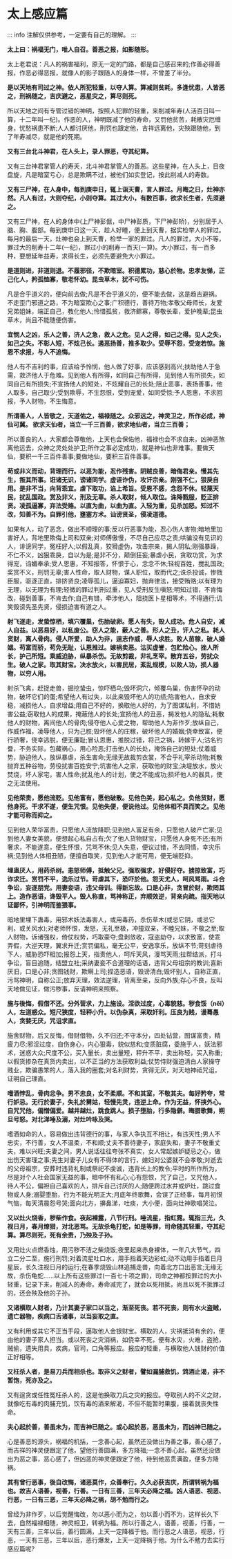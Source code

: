 # 太上感应篇

::: info
注解仅供参考，一定要有自己的理解。
:::

**太上曰：祸福无门，唯人自召。善恶之报，如影随形。**

太上老君说：凡人的祸害福利，原无一定的门路，都是自己感召来的;作善必得善报，作恶必得恶报，就像人的影子跟随人的身体一样，不曾差了半分。

**是以天地有司过之神。依人所犯轻重，以夺人算。算减则贫耗，多逢忧患，人皆恶之，刑祸随之，吉庆避之，恶星灾之，算尽则死。**

所以天地之间有专管过错的神明，按照人犯罪的轻重，来削减年寿(人活百日叫一算，十二年叫一纪)。作恶的人，神明既减了他的寿命，又罚他贫苦，耗散灾厄缠身，忧愁祸患不断;人人都讨厌他，刑罚也跟定他，吉祥远离他，灾殃跟随他，到了年寿减尽，就是他的死期。

**又有三台北斗神君，在人头上，录人罪恶，夺其纪算。**

又有三台神君掌管人的寿夭，北斗神君掌管人的善恶。这些星神，在人头上，日夜盘旋，凡是暗室亏心，总是欺瞒不过，被他们如实登记，按此削减人的寿数。

**又有三尸神，在人身中，每到庚申日，辄上诣天曹，言人罪过。月晦之日，灶神亦然。凡人有过，大则夺纪，小则夺算。其过大小，有数百事，欲求长生者，先须避之。**

又有三尸神，在人的身体中(上尸神彭倨，中尸神彭质，下尸神彭矫)，分别居于人脑、胸、腹部。每到庚申日这一天，趁人好睡，便上到天曹，据实检举人的罪过。每月的最后一天，灶神也会上到天曹，检举一家的罪过。凡人的罪过，大小不等，罪过大的削寿十二年(一纪)，罪过小的削寿一百天(一算)。大小罪过，有一百多种，要想延年益寿，求得长生，必须先要避免大小罪过。

**是道则进，非道则退。不履邪径，不欺暗室。积德累功，慈心於物。忠孝友悌，正己化人，矜孤恤寡，敬老怀幼。昆虫草木，犹不可伤。**

凡是合乎道义的，便向前去做;凡是不合乎道义的，便不能去做，这是趋吉避祸。不走歪门邪道之路，不为暗室欺心之事;广积德行，善待万物;孝敬父母师长，友爱兄弟姐妹，端正自己，教化他人;怜惜孤贫，救济鳏寡，尊敬长辈，爱护晚辈;昆虫草木，尚且不能随便伤害。

**宜悯人之凶，乐人之善，济人之急，救人之危。见人之得，如己之得。见人之失，如己之失。不彰人短，不炫己长。遏恶扬善，推多取少。受辱不怨，受宠若惊。施恩不求报，与人不追悔。**

他人有不吉利的事，应该给予怜悯，他人做了好事，应该感到高兴;扶助他人于急需，救济他人于危难。见到他人有所得，如同自己有所得，见到他人有所损失，如同自己有所损失;不宣扬他人的短处，不炫耀自己的长处;阻止恶事，表扬善事，他人取多，自己取少;受到欺辱，不生怨恨，受到宠爱，如同受惊;予人恩惠，不求回报，予人财物，不生悔意。

**所谓善人，人皆敬之，天道佑之，福禄随之。众邪远之，神灵卫之，所作必成，神仙可冀。 欲求天仙者，当立一千三百善，欲求地仙者，当立三百善；**

所以善良的人，大家都会尊敬他，上天也会保佑他，福禄也会不求自来，凶神恶煞离他远去，众神之灵处处护卫;所作之事必定成功，就是神仙也非难事。要做天仙，要积一千三百件善事;要做地仙，要积三百件善事。

**苟或非义而动，背理而行。以恶为能，忍作残害。阴贼良善，暗侮君亲。慢其先生，叛其所事。诳诸无识，谤诸同学。虚诬诈伪，攻讦宗亲。刚强不仁，狠戾自用。是非不当，向背乖宜。虐下取功，谄上希旨。受恩不感，念怨不休。轻蔑天民，扰乱国政。赏及非义，刑及无辜。杀人取财，倾人取位。诛降戮服，贬正排贤。凌孤逼寡，弃法受赂。以直为曲，以曲为直。入轻为重，见杀加怒。知过不改，知善不为。自罪引他，壅塞方术。讪谤贤圣，侵凌道德。**

如果有人，动了恶念，做出不顺理的事;反以行恶事为能，忍心伤人害物;暗地里加害好人，背地里欺侮上司和双亲;对师傅傲慢，不尽自己应尽之责;哄骗没有见识的人，诽谤同学，冤枉好人;以假乱真，狡猾虚伪，攻击宗亲，揭人阴私;刚强暴躁，不仁不义，凶狠乖戾，自以为是;是非不分，颠倒狂妄;暴虐小民，贪取功赏，为求得宠，诌媚奉承;受人恩惠，不知报答，怀恨于心，念念不休;轻视百姓，搅乱国政;奖赏不义，刑罚无辜;害人性命，取人财物，谋人职位，取而代之;诛杀投诚，惨戮臣服，驱逐正直，排挤贤良;凌辱孤儿，逼迫寡妇，抛弃律法，接受贿赂;以有理为无理，以无理为有理;轻微的罪过判刑过重，见人受刑反生嗔怒;明知过错，不肯悔改，碰到善事，不肯去作;自己有错，牵涉他人，阻挠医卜星相等术，不得通行;讥笑毁谤先圣先贤，侵损迫害有道之人。

**射飞逐走，发蛰惊栖，填穴覆巢，伤胎破卵。愿人有失，毁人成功。危人自安，减人自益。以恶易好，以私废公。窃人之能，蔽人之善。形人之丑，讦人之私。耗人货财，离人骨肉。侵人所爱，助人为非，逞志作威，辱人求胜。败人苗稼，破人婚姻。苟富而骄，苟免无耻，认恩推过。嫁祸卖恶。沽买虚誉，包贮险心。挫人所长，护己所短。乘威迫胁，纵暴杀伤。无故剪裁，非礼烹宰。散弃五谷，劳扰众生。破人之家。取其财宝。决水放火，以害民居，紊乱规模，以败人功，损人器物，以穷人用。**

射杀飞禽，赶捉走兽，掘挖蛰虫，惊吓栖鸟;毁坏洞穴，倾覆鸟巢，伤害怀孕的动物，破坏它们的蛋;希望他人有过失，以此来毁坏他人的功绩;陷害他人，自求安稳，减损他人，自求增益;用自己不好的，换取他人好的，为了图谋私利，不惜妨害公益;窃取他人的成果，掩蔽他人的长处;宣扬他人的丑恶，揭发他人的隐私;耗散他人的财物，离间他人的骨肉;侵夺他人心爱之物，帮助他人为非作歹;放纵自己，作威作福，凌辱他人，只为己胜;毁坏他人的庄稼，破坏他人的婚姻;侥幸致富，便行骄奢，侥幸逃脱，便无廉耻;冒认恩惠，推脱过错，将己之祸，转嫁于人;沽名钓誊，不务实际，包藏祸心，用心险恶;打击他人的长处，掩饰自己的短处;仗着威势，胁迫他人，放纵暴虐，杀生害命;无缘无故裁剪衣裳，不合乎礼宰杀动物;耗散抛弃五种谷物，劳役扰害百姓安宁;坑害他人之家，获取他的财宝;决堤放水，放火焚烧，坏人家宅，害人性命;扰乱他人的计划，使之不能成功;损坏他人的器具，使之无法使用。

**见他荣贵，愿他流贬。见他富有，愿他破散。见他色美，起心私之。负他货财，愿他身死。干求不遂，便生咒恨。见他失便，便说他过。见他体相不具而笑之。见他才能可称而抑之。**

见到他人荣华富贵，只愿他人流放降职;见到他人富足有余，只愿他人破产亡家;见到他人妻女美貌，便想起心私自占有;欠了他人货物财宝，只愿他人身死不还;有所奢求，不能遂意，便生怀恨，咒骂不休;见人失意，便议过错，不去同情，幸灾乐祸;见到他人体相丑陋，便擅自取笑，见到他人才能可用，便无端贬抑。

**埋蛊厌人，用药杀树。恚怒师傅，抵触父兄。强取强求，好侵好夺。掳掠致富，巧诈求迁。赏罚不平，逸乐过节。苛虐其下，恐吓於他。怨天尤人，呵风骂雨。斗合争讼，妄逐朋党。用妻妾语，违父母训。得新忘故。口是心非，贪冒於财，欺罔其上。造作恶语，谗毁平人。毁人称直，骂神称正，弃顺效逆，背亲向疏。指天地以证鄙怀，引神明而鉴猥事。**

暗地里埋下蛊毒，用邪术妖法毒害人，或用毒药，杀伤草木(或忌它阴，或忌它利，或关风水);对老师怀恨，发怒，无礼至极，冲撞双亲，不睦兄妹，不敬之至;取人财物，诉诸强权，倚仗权势，巧取豪夺;盘剥敛收，寇盗劫夺，以求致富，使乖弄假，大逆天理，翼求升迁;赏罚偏私，毫无公平，安逸享乐，放纵不节;苛刻虐待下人，威胁恐吓相加;报怨上天，指责他人，呵斥天风，漫骂天雨;拉帮结派，打斗争讼，盲目追随，结盟立社;采纳妻妾不合道理的话语，违背父母祖宗的教训;喜新厌旧，口是心非;贪图钱财，欺瞒上司;捏造恶语，毁谤清白;毁坏别人，自称正直，污骂神明，自称公正;放弃天理，效法逆理，背离至亲，反向外族;存心不良，反叫天地做见证，做污秽事，反请神明来照察。

**施与後悔，假借不还。分外营求，力上施设。淫欲过度，心毒貌慈。秽食馁（něi）人，左道惑众。短尺狭度，轻秤小升。以伪杂真，采取奸利。压良为贱，谩蓦愚人，贪婪无厌，咒诅求直。**

施舍财物，后又反悔，借财借物，久不归还;不守本分，四处钻营，图谋富贵，精疲力尽;邪淫过度，自伤身心，内心狠毒，貌似慈和;变质脏腐，委施于人，妖法邪术，迷惑大众;尺度不公，买入量长，卖出量短，秤升不平，卖出称轻，买入称重;以假货掺杂在真货内卖出，以不正当的方法获取利益;仗势恃财强迫清白人家操守贱业，欺骗愚笨的人，落入我的圈套;对名利财势，贪得无厌，对天地神祗咒诅，证明自己理直。

**嗜酒悖乱，骨肉忿争。男不忠良，女不柔顺。不和其室，不敬其夫。每好矜夸，常行妒忌。无行於妻子，失礼於舅姑，轻慢先灵，违逆上命。作为无益，怀挟外心。自咒咒他，偏憎偏爱。越井越灶，跳食跳人。损子堕胎，行多隐僻。晦腊歌舞，朔旦号怒。对北涕唾及溺，对灶吟咏及哭。**

嗜酒如命的人，容易做出违背德行的事，与家人争执互不相让，有违天性;男人不忠实，不行善，女人不温柔，不和顺;丈夫不善待妻子，家庭失和，妻子不敬重丈夫，难以兴旺;夫妻之间，男人说话往往夸张不真实，女人常起嫉妒疑忌之心，做出伤天害理之事;先生对妻子儿女有不得体的言行，媳妇对公婆就不会孝敬;对逝去的父母祖宗，安葬时违背礼制或祭祀不虔诚，违背长上的教令;平时的所作所为，尽是对个人社会国家无益的事，暗中怀有私心;心有怨恨，咒了自己，又咒他人，待人不公，偏袒自己喜欢的人，排斥自己讨厌的人;随便跨过水井或炉灶，跳过食物或人身;溺婴堕胎，行为不能光明正大;月底年终歌舞，会误了正经事，每月初恨气恼，每天清晨怨号哭;面向北方，擤鼻涕，吐痰，大小便，面向灶神歌唱哭泣。

**又以灶火烧香，秽柴作食。夜起裸露，八节行刑。唾流星，指虹霓。辄指三光，久视日月，春月燎猎，对北恶骂。无故杀龟打蛇，如是等罪，司命随其轻重，夺其纪算。算尽则死，死有余责，乃殃及子孙。**

又用灶火点燃香烛，用污秽不洁之柴烧饭;夜里起来赤身裸体，一年八大节气，四立二分二至，施行刑罚;对着流星吐口水，用手指着天边彩虹;动不动用手指着日月星辰，长久注视日月的运行;在春季烧毁山林追捕走兽，向着北方口出恶言;无缘无故，杀伤龟蛇......以上所有这些罪过(一百七十项之罪)，司命之神都按罪过的大小轻重，记录下来，削减人的寿命。寿命减完了，就会以死相抵，尚且以死不抵罪过的，还会殃及他的子孙。

**又诸横取人财者，乃计其妻子家口以当之，渐至死丧。若不死丧，则有水火盗贼，遗亡器物，疾病口舌诸事，以当妄取之直。**

又有利用或其它不正当手段，逼取他人金银财宝。横取的人，灾祸抵消有余的，便由他的妻子家人担当。或以死丧之灾消祸，如侥幸不死，便有水灾，火难，盗抢，贼偷，遗失用具，疾病，官司，口角等报应。报应的轻重，与横取他人钱财的价值正好相等。

**又枉杀人者，是易刀兵而相杀也。取非义之财者，譬如漏脯救饥，鸩酒止渴，非不暂饱，死亦及之。**

又有逞贪或任性冤枉杀人的，这是他换取刀兵之灾的报应。夺取别人的不义之财，就像吃有毒的肉脯充饥，饮有毒的酒来解渴，不但不能暂时果腹，接着就丧失性命。

**夫心起於善，善虽未为，而吉神已随之。或心起於恶，恶虽未为，而凶神已随之。**

心是善恶的源头，祸福的机括，一念善心起，虽然还没做出为善之事，善心感了，而吉祥的神灵便跟定了他，望他行善圆满，多方降福;一念不善心起，虽然还没做出为恶之事，恶心感了，但凶恶的神灵便跟定了他，待到他恶贯满盈，便多方降祸。

**其有曾行恶事，後自改悔，诸恶莫作，众善奉行。久久必获吉庆，所谓转祸为福也。故吉人语善，视善，行善。一日有三善，三年天必降之福。凶人语恶、视恶、行恶，一日有三恶，三年天必降之祸，胡不勉而行之。**

曾经为非作歹，以后觉醒悔改，勿以恶小而为之，勿以善小而不为，这样长久下去，自然福禄相随，神灵相卫，转祸为福。所以行善之人，语善，视善，行善，一天有三善，三年以后，善行圆满，上天一定降福于他。而行恶之人语恶，视恶，行恶，一天有三恶，三年以后，恶行爆发，上天一定降祸于他。为什么不勉力去实行感应篇呢?
